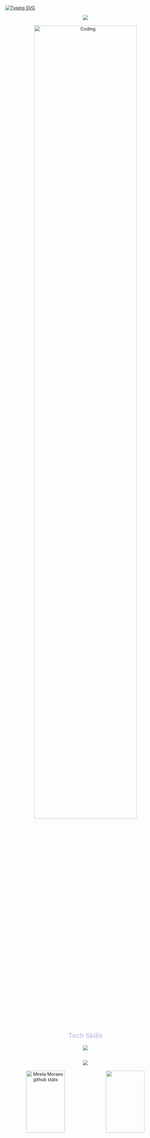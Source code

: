 [![Typing SVG](https://readme-typing-svg.herokuapp.com/?color=c9c1e5&size=30&center=true&vCenter=true&width=1000&lines=Welcome+to+my+GitHub+profile%21;My+name+is+Mirela%21)](https://git.io/typing-svg)

<div align="center">
  <img src="https://user-images.githubusercontent.com/73097560/115834477-dbab4500-a447-11eb-908a-139a6edaec5c.gif" />
</div>

<div align="center">
  <br>
  <img width="80%" alt="Coding" src="https://i.pinimg.com/originals/4e/af/b9/4eafb9d14230b57193f327316c0760d1.gif" />
  <br>
</div>


<div align="center">
  <br>
  <h2 style="color:#c9c1e5; font-weight:600;">Tech Skills</h2>
  <p>
    <a>
      <img src=https://skillicons.dev/icons?i=js,ts,react,django,fastapi,github,python,java,c,html,css,mysql,postgres,mongodb,docker,azure,tensorflow,pytorch,scikitlearn,opencv,unity
 />
    </a>
  </p>
</div>


<div align="center">
  <br>
  <img src="https://user-images.githubusercontent.com/73097560/115834477-dbab4500-a447-11eb-908a-139a6edaec5c.gif" />
  <br>
</div>

<div align="center">
  <br>
  <img width="49%" height="195px" src="https://github-readme-stats.vercel.app/api?username=mirelamoraess&show_icons=true&count_private=true&hide_border=true&title_color=c9c1e5&icon_color=7B07FF&text_color=a07dce&bg_color=0d1117" alt="Mirela Moraes github stats" /> 
  <img width="49%" height="195px" src="https://github-readme-streak-stats.herokuapp.com/?user=mirelamoraess&show_icons=true&hide_border=true&locale=en&layout=compact&title_color=c9c1e5&icon_color=a07dce&text_color=a07dce&bg_color=0d1117&ring=c9c1e5&fire=a07dce&currStreakLabel=c9c1e5&currStreakNum=a07dce&sideNums=a07dce&sideLabels=c9c1e5&background=0d1117&dates=a07dce" />
</div>
